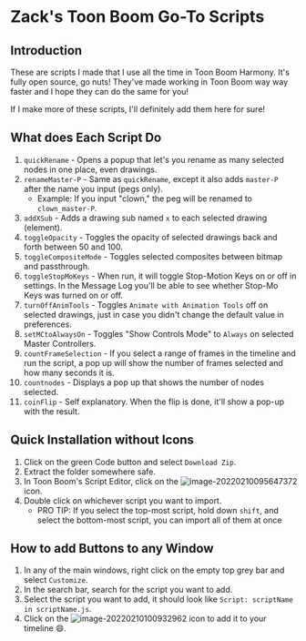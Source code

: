 # Zack's Toon Boom Go-To Scripts

## Introduction

These are scripts I made that I use all the time in Toon Boom Harmony. It's fully open source, go nuts! They've made working in Toon Boom way way faster and I hope they can do the same for you!

If I make more of these scripts, I'll definitely add them here for sure!

## What does Each Script Do

1. `quickRename` - Opens a popup that let's you rename as many selected nodes in one place, even drawings.
2. `renameMaster-P` - Same as `quickRename`, except it also adds `master-P` after the name you input (pegs only). 
   - Example: If you input "clown,"  the peg will be renamed to `clown_master-P`.
3. `addXSub` - Adds a drawing sub named `x` to each selected drawing (element).
4. `toggleOpacity` - Toggles the opacity of selected drawings back and forth between 50 and 100.
5. `toggleCompositeMode` - Toggles selected composites between bitmap and passthrough.
6. `toggleStopMoKeys` - When run, it will toggle Stop-Motion Keys on or off in settings. In the Message Log you'll be able to see whether Stop-Mo Keys was turned on or off. 
7. `turnOffAnimTools` - Toggles `Animate with Animation Tools` off on selected drawings, just in case you didn't change the default value in preferences.
8. `setMCtoAlwaysOn` - Toggles "Show Controls Mode" to `Always` on selected Master Controllers.
9. `countFrameSelection` - If you select a range of frames in the timeline and run the script, a pop up will show the number of frames selected and how many seconds it is. 
10. `countnodes` - Displays a pop up that shows the number of nodes selected.
11. `coinFlip` - Self explanatory. When the flip is done, it'll show a pop-up with the result.

## Quick Installation without Icons

1. Click on the green Code button and select `Download Zip`.
2. Extract the folder somewhere safe.
3. In Toon Boom's Script Editor, click on the ![image-20220210095647372](https://i.ibb.co/pnYPM7n/image-20220210095647372.png) icon.
4. Double click on whichever script you want to import.
   - PRO TIP: If you select the top-most script, hold down `shift`, and select the bottom-most script, you can import all of them at once

## How to add Buttons  to any Window

1. In any of the main windows, right click on the empty top grey bar and select `Customize`.
2. In the search bar, search for the script you want to add.
3. Select the script you want to add, it should look like `Script: scriptName in scriptName.js`.
5. Click on the ![image-20220210100932962](https://i.ibb.co/2K3L7n9/image-20220210100932962.png) icon to add it to your timeline :smile:.
